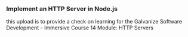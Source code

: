 ### Implement an HTTP Server in Node.js

this upload is to provide a check on learning for the Galvanize Software Development - Immersive Course 14
Module: HTTP Servers
